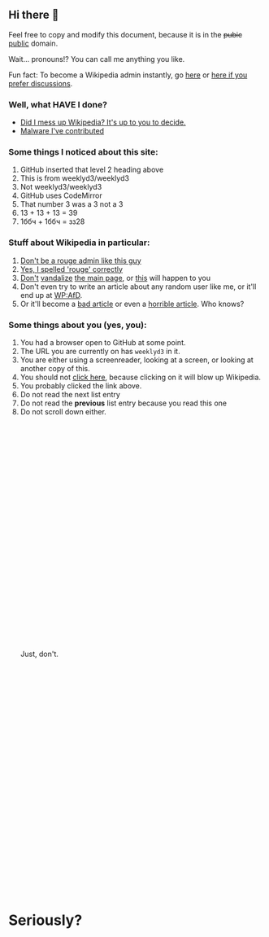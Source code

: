 ## Hi there 👋
Feel free to copy and modify this document, because it is in the <del>pubic</del> <ins>public</ins> domain.

Wait... pronouns!? You can call me anything you like.

Fun fact: To become a Wikipedia admin instantly, go [here](https://www.youtube.com/watch?v=dQw4w9WgXcQ) or [here if you prefer discussions](https://en.wikipedia.org/wiki/WP:RfA).

<!--
**weeklyd3/weeklyd3** is a ✨ _special_ ✨ repository because its `README.md` (this file) appears on your GitHub profile.

Here are some ideas to get you started:

- 🔭 I’m currently working on ...
- 🌱 I’m currently learning ...
- 👯 I’m looking to collaborate on ...
- 🤔 I’m looking for help with ...
- 💬 Ask me about ...
- 📫 How to reach me: ...
- 😄 Pronouns: ...
- ⚡ Fun fact: ...
-->
### Well, what HAVE I done?
* [Did I mess up Wikipedia? It's up to you to decide.](https://en.wikipedia.org/wiki/Special:contribs/weeklyd3)
* [Malware I've contributed](https://stackoverflow.com/users/15578194/?tab=answers)

### Some things I noticed about this site:
1. GitHub inserted that level 2 heading above
2. This is from weeklyd3/weeklyd3
3. Not weeklydЗ/weeklydЗ
4. GitHub uses CodeMirror
5. That number 3 was a 3 not a З
6. 1З + 1З + 1З = З9
7. 1ббч + 1ббч = зз28

### Stuff about Wikipedia in particular:
1. [Don't be a rouge admin like this guy](https://en.wikipedia.org/wiki/Wikipedia:Wikipedia_Signpost/2007-04-23/Robdurbar)
2. [Yes, I spelled 'rouge' correctly](https://en.wikipedia.org/wiki/WP:ROUGE)
3. [Don't](https://en.wikipedia.org/wiki/Special:Permalink/124047566) [vandalize](https://en.wikipedia.org/wiki/Special:Permalink/124047960) [the main page](https://en.wikipedia.org/wiki/Special:Permalink/124048662), or [this](https://meta.wikimedia.org/w/index.php?title=Special%3ALog&type=rights&user=&page=User%3ARobdurbar%40enwiki) will happen to you
4. Don't even try to write an article about any random user like me, or it'll end up at [WP:AfD](https://en.wikipedia.org/wiki/WP:AfD).
5. Or it'll become a [bad article](https://en.wikipedia.org/wiki/Wikipedia:April_Fools/April_Fools%27_Day_2021/Bad_articles) or even a [horrible article](https://en.wikipedia.org/wiki/Wikipedia:Horrible_Articles). Who knows?

### Some things about you (yes, you):
1. You had a browser open to GitHub at some point.
2. The URL you are currently on has `weeklyd3` in it.
3. You are either using a screenreader, looking at a screen, or looking at another copy of this.
4. You should not [click here](https://en.wikipedia.org/wiki/WP:BEANS/Uh-huh), because clicking on it will blow up Wikipedia.
5. You probably clicked the link above.
6. Do not read the next list entry
7. Do not read the **previous** list entry because you read this one
8. Do not scroll down either.
<br /><br /><br /><br /><br /><br /><br /><br /><br /><br /><br /><br /><br /><br /><br /><br /><br /><br /><br /><br /><br /><br /><br /><br /><br /><br /><br /><br />
Just, don't.
<br /><br /><br /><br /><br /><br /><br /><br /><br /><br /><br /><br /><br /><br /><br /><br /><br /><br /><br /><br /><br /><br /><br /><br /><br /><br /><br /><br />

# Seriously?
